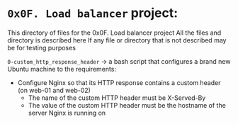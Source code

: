 # `0x0F. Load balancer` project:

This directory of files for the 0x0F. Load balancer project
All the files and directory is described here
If any file or directory that is not described may be for testing purposes


`0-custom_http_response_header` -> a bash script that configures a brand new Ubuntu machine to the requirements:

- Configure Nginx so that its HTTP response contains a custom header (on web-01 and web-02)
	- The name of the custom HTTP header must be X-Served-By
	- The value of the custom HTTP header must be the hostname of the server Nginx is running on
